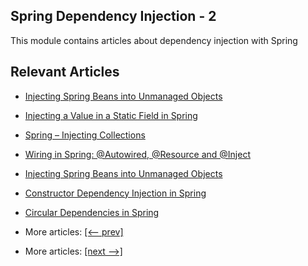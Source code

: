 ## Spring Dependency Injection - 2

This module contains articles about dependency injection with Spring

## Relevant Articles

- [Injecting Spring Beans into Unmanaged Objects](docs/Spring_InjectBean_IntoUnmanagedObject.md)
- [Injecting a Value in a Static Field in Spring](docs/Spring_Inject_StaticField.md)
- [Spring – Injecting Collections](docs/Spring_InjectCollection.md)
- [Wiring in Spring: @Autowired, @Resource and @Inject]()
- [Injecting Spring Beans into Unmanaged Objects]()
- [Constructor Dependency Injection in Spring]()
- [Circular Dependencies in Spring]()

- More articles: [[<-- prev]](../spring-di-1/README.md)
- More articles: [[next -->]](../spring-di-3/README.md)